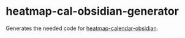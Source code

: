 # heatmap-cal-obsidian-generator
Generates the needed code for [heatmap-calendar-obsidian](https://github.com/Richardsl/heatmap-calendar-obsidian). 
